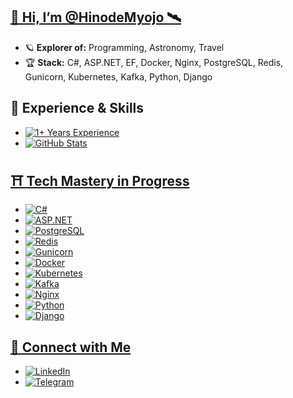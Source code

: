 ## **[🌌 Hi, I’m @HinodeMyojo 🛰️](https://github.com/HinodeMyojo)**

- 🪐 **Explorer of:** Programming, Astronomy, Travel
- 🏆 **Stack:** C#, ASP.NET, EF, Docker, Nginx, PostgreSQL, Redis, Gunicorn, Kubernetes, Kafka, Python, Django

## **💼 Experience & Skills**

- [![1+ Years Experience](https://img.shields.io/badge/Experience-1%2B%20Years-brightgreen?style=for-the-badge)](https://github.com/HinodeMyojo)
- [![GitHub Stats](https://github-readme-stats.vercel.app/api?username=HinodeMyojo&show_icons=true&hide_title=true&count_private=true&theme=radical)](https://github.com/HinodeMyojo)

## **[⛩️ Tech Mastery in Progress](https://github.com/HinodeMyojo)**

- [![C#](https://img.shields.io/badge/C%23-239120?logo=c-sharp&logoColor=white&style=for-the-badge)](https://learn.microsoft.com/ru-ru/dotnet/csharp/)
- [![ASP.NET](https://img.shields.io/badge/ASP.NET-512BD4?logo=dotnet&logoColor=white&style=for-the-badge)](https://dotnet.microsoft.com/apps/aspnet)
- [![PostgreSQL](https://img.shields.io/badge/PostgreSQL-316192?logo=postgresql&logoColor=white&style=for-the-badge)](https://www.postgresql.org/)
- [![Redis](https://img.shields.io/badge/Redis-DC382D?logo=redis&logoColor=white&style=for-the-badge)](https://redis.io/)
- [![Gunicorn](https://img.shields.io/badge/Gunicorn-499848?logo=gunicorn&logoColor=white&style=for-the-badge)](https://gunicorn.org/)
- [![Docker](https://img.shields.io/badge/Docker-2496ED?logo=docker&logoColor=white&style=for-the-badge)](https://www.docker.com/)
- [![Kubernetes](https://img.shields.io/badge/Kubernetes-326CE5?logo=kubernetes&logoColor=white&style=for-the-badge)](https://kubernetes.io/)
- [![Kafka](https://img.shields.io/badge/Kafka-231F20?logo=apachekafka&logoColor=white&style=for-the-badge)](https://kafka.apache.org/)
- [![Nginx](https://img.shields.io/badge/Nginx-009639?logo=nginx&logoColor=white&style=for-the-badge)](https://nginx.org/)
- [![Python](https://img.shields.io/badge/Python-3776AB?logo=python&logoColor=white&style=for-the-badge)](https://www.python.org/)
- [![Django](https://img.shields.io/badge/Django-092E20?logo=django&logoColor=white&style=for-the-badge)](https://www.djangoproject.com/)

## **[🔭 Connect with Me](https://github.com/HinodeMyojo)**

- [![LinkedIn](https://img.shields.io/badge/LinkedIn-0A66C2?logo=linkedin&logoColor=white&style=for-the-badge)](https://www.linkedin.com/in/egor-semenov-679467273/)
- [![Telegram](https://img.shields.io/badge/Telegram-0088CC?logo=telegram&logoColor=white&style=for-the-badge)](https://t.me/HinodeMyojo)
